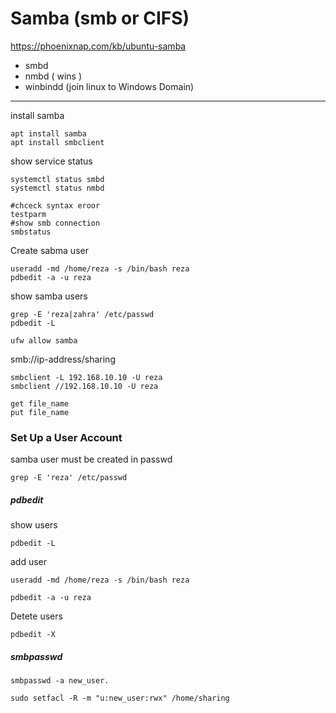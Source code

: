 # Samba (smb or CIFS)
https://phoenixnap.com/kb/ubuntu-samba
* smbd
* nmbd  ( wins )
* winbindd (join linux to Windows Domain)
--------------------------------------------------------------------------
install samba
```
apt install samba
apt install smbclient
```
show service status
```
systemctl status smbd
systemctl status nmbd
```

```
#chceck syntax eroor
testparm
#show smb connection
smbstatus
```
Create sabma user 
```
useradd -md /home/reza -s /bin/bash reza
pdbedit -a -u reza

```
show samba users
```
grep -E 'reza|zahra' /etc/passwd
pdbedit -L
```

```
ufw allow samba
```
smb://ip-address/sharing
```
smbclient -L 192.168.10.10 -U reza
smbclient //192.168.10.10 -U reza

get file_name
put file_name
```


###  Set Up a User Account
samba user must be created in passwd
```
grep -E 'reza' /etc/passwd
```
##### pdbedit
show users
```
pdbedit -L
```
add user
```
useradd -md /home/reza -s /bin/bash reza
```
```
pdbedit -a -u reza
```

Detete users
```
pdbedit -X
```
##### smbpasswd
```
smbpasswd -a new_user.
```
```
sudo setfacl -R -m "u:new_user:rwx" /home/sharing
```
